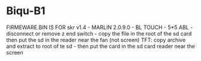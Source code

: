 # Biqu-B1
FIRMEWARE.BIN IS FOR skr v1.4 - MARLIN 2.0.9.0 - BL TOUCH - 5*5 ABL - disconnect or remove z end switch - copy the file in the root of the sd card then put the sd in the reader near the fan (not screen)
TFT: copy archive and extract to root of te sd - then put the card in the sd card reader near the screen
